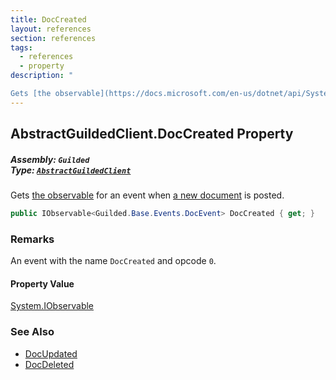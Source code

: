 ```yaml
---
title: DocCreated
layout: references
section: references
tags:
  - references
  - property
description: "

Gets [the observable](https://docs.microsoft.com/en-us/dotnet/api/System.IObservable-1 'System.IObservable`1') for an event when [a new document](Doc 'Guilded.Base.Content.Doc') is posted."
---
```


## AbstractGuildedClient.DocCreated Property
##### **Assembly:** `Guilded`<br/>**Type:** [`AbstractGuildedClient`](AbstractGuildedClient 'Guilded.AbstractGuildedClient')

Gets [the observable](https://docs.microsoft.com/en-us/dotnet/api/System.IObservable-1 'System.IObservable`1') for an event when [a new document](Doc 'Guilded.Base.Content.Doc') is posted.

```csharp
public IObservable<Guilded.Base.Events.DocEvent> DocCreated { get; }
```

### Remarks
  
An event with the name `DocCreated` and opcode `0`.

#### Property Value
[System.IObservable](https://docs.microsoft.com/en-us/dotnet/api/System.IObservable 'System.IObservable')

### See Also
- [DocUpdated](AbstractGuildedClient.DocUpdated 'Guilded.AbstractGuildedClient.DocUpdated')
- [DocDeleted](AbstractGuildedClient.DocDeleted 'Guilded.AbstractGuildedClient.DocDeleted')